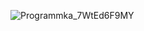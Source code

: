 ![Programmka_7WtEd6F9MY](https://github.com/user-attachments/assets/a21f711a-e9c9-4c98-bfeb-bd3929b95fa7)
